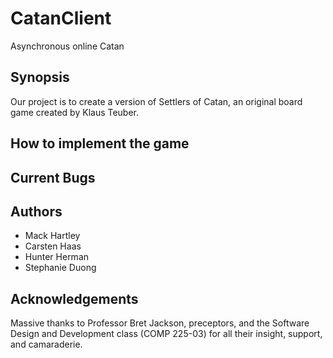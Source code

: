 # CatanClient

Asynchronous online Catan

## Synopsis

Our project is to create a version of Settlers of Catan, an original board game created by Klaus Teuber.

## How to implement the game


## Current Bugs


## Authors

* Mack Hartley
* Carsten Haas
* Hunter Herman
* Stephanie Duong

## Acknowledgements

Massive thanks to Professor Bret Jackson, preceptors, and the Software Design and Development class (COMP 225-03) for all their insight, support, and camaraderie.
